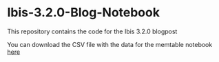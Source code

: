 # Ibis-3.2.0-Blog-Notebook
This repository contains the code for the Ibis 3.2.0 blogpost

You can download the CSV file with the data for the memtable notebook [here](https://drive.google.com/file/d/1BJJX1dmt_PbYVQxe9xiZGv2dZaNP5fq0/view?usp=sharing)
